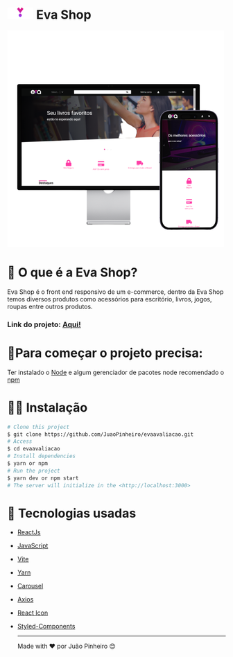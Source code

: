 # <img src="./src/assets/logoeva.png" height="27" width="60"/> Eva Shop 


<img src="./src/assets/mock1.png"   width="500"/>

# 📄 O que é a Eva Shop?

Eva Shop é o front end responsivo de um e-commerce, dentro da Eva Shop temos diversos produtos como acessórios para escritório, livros, jogos, roupas entre outros produtos.

### Link do projeto: <a href='https://evaavaliacao.vercel.app'> Aqui!</a>

# 🚩Para começar o projeto precisa:
Ter instalado o <a href='https://nodejs.org/en/'>Node<a/> e algum gerenciador de pacotes node recomendado o <a href="https://www.npmjs.com">npm<a/>

# 👨‍💻 Instalação

```bash
# Clone this project
$ git clone https://github.com/JuaoPinheiro/evaavaliacao.git
# Access
$ cd evaavaliacao
# Install dependencies
$ yarn or npm 
# Run the project
$ yarn dev or npm start 
# The server will initialize in the <http://localhost:3000>
```

# 👾 Tecnologias usadas

* [ReactJs](https://pt-br.reactjs.org/)
* [JavaScript](https://www.javascript.com)
* [Vite](https://vitejs.dev)
* [Yarn](https://yarnpkg.com)
* [Carousel](https://www.npmjs.com/package/react-responsive-carousel)
* [Axios](https://axios-http.com/ptbr/docs/intro)
* [React Icon](https://react-icons.github.io/react-icons/)
* [Styled-Components](https://styled-components.com)

  
  ---
  Made with ❤️ por Juão Pinheiro 😊
